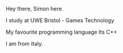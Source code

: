 Hey there, Simon here.

I study at UWE Bristol - Games Technology

My favourite programming language Its C++

I am from Italy.
